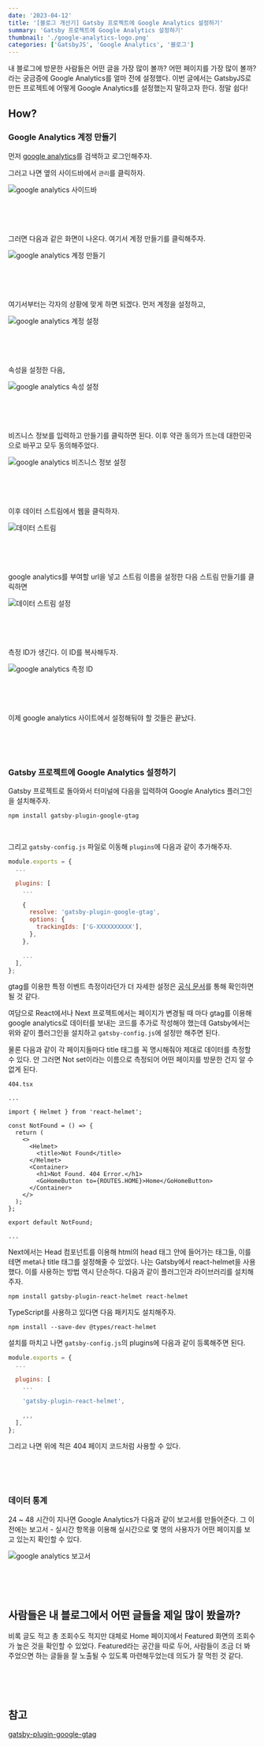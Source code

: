 ```yaml
---
date: '2023-04-12'
title: '[블로그 개선기] Gatsby 프로젝트에 Google Analytics 설정하기'
summary: 'Gatsby 프로젝트에 Google Analytics 설정하기'
thumbnail: './google-analytics-logo.png'
categories: ['GatsbyJS', 'Google Analytics', '블로그']
---
```


내 블로그에 방문한 사람들은 어떤 글을 가장 많이 볼까? 어떤 페이지를 가장 많이 볼까?라는 궁금증에 Google Analytics를 얼마 전에 설정했다. 이번 글에서는 GatsbyJS로 만든 프로젝트에 어떻게 Google Analytics를 설정했는지 말하고자 한다. 정말 쉽다!

## How?

### Google Analytics 계정 만들기

먼저 [google analytics](https://analytics.google.com/)를 검색하고 로그인해주자.

그러고 나면 옆의 사이드바에서 `관리`를 클릭하자.

![google analytics 사이드바](./sidebar.png)

<br />
<br />
<br />

그러면 다음과 같은 화면이 나온다. 여기서 계정 만들기를 클릭해주자.

![google analytics 계정 만들기](./create-account.png)

<br />
<br />
<br />

여기서부터는 각자의 상황에 맞게 하면 되겠다. 먼저 계정을 설정하고,

![google analytics 계정 설정](./account-options.png)

<br />
<br />
<br />

속성을 설정한 다음,

![google analytics 속성 설정](./property-options.png)

<br />
<br />
<br />

비즈니스 정보를 입력하고 만들기를 클릭하면 된다. 이후 약관 동의가 뜨는데 대한민국으로 바꾸고 모두 동의해주었다.

![google analytics 비즈니스 정보 설정](./business-info.png)

<br />
<br />
<br />

이후 데이터 스트림에서 웹을 클릭하자.

![데이터 스트림](./data-stream-web.png)

<br />
<br />
<br />

google analytics를 부여할 url을 넣고 스트림 이름을 설정한 다음 스트림 만들기를 클릭하면

![데이터 스트림 설정](./data-stream-options.png)

<br />
<br />
<br />

측정 ID가 생긴다. 이 ID를 복사해두자.

![google analytics 측정 ID](./google-analytics-id.png)

<br />
<br />
<br />

이제 google analytics 사이트에서 설정해둬야 할 것들은 끝났다.

<br />
<br />
<br />

### Gatsby 프로젝트에 Google Analytics 설정하기

Gatsby 프로젝트로 돌아와서 터미널에 다음을 입력하여 Google Analytics 플러그인을 설치해주자.

`npm install gatsby-plugin-google-gtag`

<br />

그리고 `gatsby-config.js` 파일로 이동해 `plugins`에 다음과 같이 추가해주자.

```javascript
module.exports = {
  ...

  plugins: [
    ...

    {
      resolve: 'gatsby-plugin-google-gtag',
      options: {
        trackingIds: ['G-XXXXXXXXXX'],
      },
    },

    ...
  ],
};
```

gtag를 이용한 특정 이벤트 측정이라던가 더 자세한 설정은 [공식 문서](https://www.gatsbyjs.com/plugins/gatsby-plugin-google-gtag/)를 통해 확인하면 될 것 같다.

여담으로 React에서나 Next 프로젝트에서는 페이지가 변경될 때 마다 gtag를 이용해 google analytics로 데이터를 보내는 코드를 추가로 작성해야 했는데 Gatsby에서는 위와 같이 플러그인을 설치하고 `gatsby-config.js`에 설정만 해주면 된다.

물론 다음과 같이 각 페이지들마다 title 태그를 꼭 명시해줘야 제대로 데이터를 측정할 수 있다. 안 그러면 Not set이라는 이름으로 측정되어 어떤 페이지를 방문한 건지 알 수 없게 된다.

`404.tsx`

```tsx
...

import { Helmet } from 'react-helmet';

const NotFound = () => {
  return (
    <>
      <Helmet>
        <title>Not Found</title>
      </Helmet>
      <Container>
        <h1>Not Found. 404 Error.</h1>
        <GoHomeButton to={ROUTES.HOME}>Home</GoHomeButton>
      </Container>
    </>
  );
};

export default NotFound;

...
```

Next에서는 Head 컴포넌트를 이용해 html의 head 태그 안에 들어가는 태그들, 이를테면 meta나 title 태그를 설정해줄 수 있었다. 나는 Gatsby에서 react-helmet을 사용했다. 이를 사용하는 방법 역시 단순하다. 다음과 같이 플러그인과 라이브러리를 설치해주자.

`npm install gatsby-plugin-react-helmet react-helmet`

TypeScript를 사용하고 있다면 다음 패키지도 설치해주자.

`npm install --save-dev @types/react-helmet`

설치를 마치고 나면 `gatsby-config.js`의 plugins에 다음과 같이 등록해주면 된다.

```javascript
module.exports = {
  ...

  plugins: [
    ...

    'gatsby-plugin-react-helmet',

    ,,,
  ],
};
```

그리고 나면 위에 적은 404 페이지 코드처럼 사용할 수 있다.

<br />
<br />
<br />

### 데이터 통계

24 ~ 48 시간이 지나면 Google Analytics가 다음과 같이 보고서를 만들어준다. 그 이전에는 보고서 - 실시간 항목을 이용해 실시간으로 몇 명의 사용자가 어떤 페이지를 보고 있는지 확인할 수 있다.

![google analytics 보고서](./statistics.png)

<br />
<br />
<br />

## 사람들은 내 블로그에서 어떤 글들을 제일 많이 봤을까?

비록 글도 적고 총 조회수도 적지만 대체로 Home 페이지에서 Featured 화면의 조회수가 높은 것을 확인할 수 있었다. Featured라는 공간을 따로 두어, 사람들이 조금 더 봐주었으면 하는 글들을 잘 노출될 수 있도록 마련해두었는데 의도가 잘 먹힌 것 같다.

<br />
<br />
<br />

## 참고

[gatsby-plugin-google-gtag](https://www.gatsbyjs.com/plugins/gatsby-plugin-google-gtag/)
